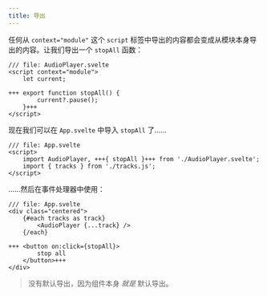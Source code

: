 ```yaml
---
title: 导出
---
```


任何从 `context="module"` 这个 `script` 标签中导出的内容都会变成从模块本身导出的内容。让我们导出一个 `stopAll` 函数：

```svelte
/// file: AudioPlayer.svelte
<script context="module">
	let current;

+++	export function stopAll() {
		current?.pause();
	}+++
</script>
```

现在我们可以在 `App.svelte` 中导入 `stopAll` 了……

```svelte
/// file: App.svelte
<script>
	import AudioPlayer, +++{ stopAll }+++ from './AudioPlayer.svelte';
	import { tracks } from './tracks.js';
</script>
```

……然后在事件处理器中使用：

```svelte
/// file: App.svelte
<div class="centered">
	{#each tracks as track}
		<AudioPlayer {...track} />
	{/each}

+++	<button on:click={stopAll}>
		stop all
	</button>+++
</div>
```

> 没有默认导出，因为组件本身 _就是_ 默认导出。
